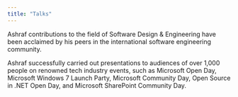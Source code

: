 ```yaml
---
title: "Talks"
---
```


Ashraf contributions to the field of Software Design & Engineering have been acclaimed by his peers in the international software engineering community.

Ashraf successfully carried out presentations to audiences of over 1,000 people on renowned tech industry events, such as Microsoft Open Day, Microsoft Windows 7 Launch Party, Microsoft Community Day, Open Source in .NET Open Day, and Microsoft SharePoint Community Day.

